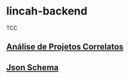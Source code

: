 # lincah-backend
TCC

## [Análise de Projetos Correlatos](TabelaComparativa.png)

## [Json Schema](lincah-backend/src/models/)
